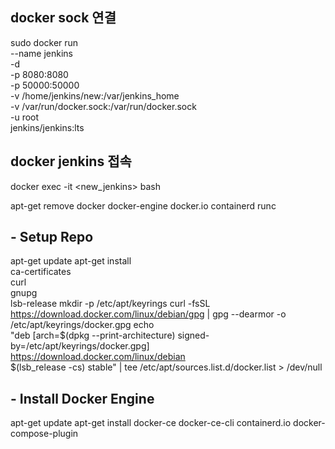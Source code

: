 ## docker sock 연결
sudo docker run \
    --name jenkins \
    -d \
    -p 8080:8080 \
    -p 50000:50000 \
    -v /home/jenkins/new:/var/jenkins_home \
    -v /var/run/docker.sock:/var/run/docker.sock \
    -u root \
    jenkins/jenkins:lts

## docker jenkins 접속
docker exec -it <new_jenkins> bash

apt-get remove docker docker-engine docker.io containerd runc
## - Setup Repo
apt-get update
apt-get install \
    ca-certificates \
    curl \
    gnupg \
    lsb-release
mkdir -p /etc/apt/keyrings
curl -fsSL https://download.docker.com/linux/debian/gpg | gpg --dearmor -o /etc/apt/keyrings/docker.gpg
echo \
  "deb [arch=$(dpkg --print-architecture) signed-by=/etc/apt/keyrings/docker.gpg] https://download.docker.com/linux/debian \
  $(lsb_release -cs) stable" | tee /etc/apt/sources.list.d/docker.list > /dev/null
## - Install Docker Engine
apt-get update
apt-get install docker-ce docker-ce-cli containerd.io docker-compose-plugin